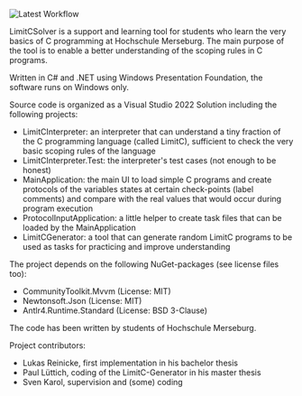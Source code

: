 ![Latest Workflow](https://github.com/HOME-programming-pub/LimitCSolver/actions/workflows/dotnet-desktop.yml/badge.svg)

LimitCSolver is a support and learning tool for students who learn the very basics of C programming at Hochschule Merseburg. The main purpose of the tool is to enable a better understanding of the scoping rules in C programs.

Written in C# and .NET using Windows Presentation Foundation, the software runs on Windows only.

Source code is organized as a Visual Studio 2022 Solution including the following projects:

* LimitCInterpreter: an interpreter that can understand a tiny fraction of the C programming language (called LimitC), sufficient to check the very basic scoping rules of the language
* LimitCInterpreter.Test: the interpreter's test cases (not enough to be honest)
* MainApplication: the main UI to load simple C programs and create protocols of the variables states at certain check-points (label comments) and compare with the real values that would occur during program execution
* ProtocolInputApplication: a little helper to create task files that can be loaded by the MainApplication
* LimitCGenerator: a tool that can generate random LimitC programs to be used as tasks for practicing and improve understanding 

The project depends on the following NuGet-packages (see license files too):
* CommunityToolkit.Mvvm (License: MIT)
* Newtonsoft.Json (License: MIT)
* Antlr4.Runtime.Standard (License: BSD 3-Clause)

The code has been written by students of Hochschule Merseburg.

Project contributors:
* Lukas Reinicke, first implementation in his bachelor thesis
* Paul Lüttich, coding of the LimitC-Generator in his master thesis
* Sven Karol, supervision and (some) coding 
